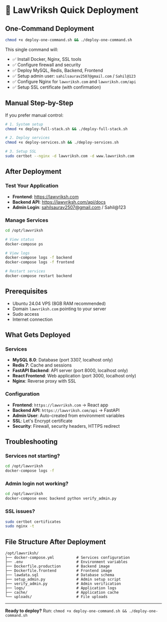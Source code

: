 # 🚀 LawVriksh Quick Deployment

## One-Command Deployment

```bash
chmod +x deploy-one-command.sh && ./deploy-one-command.sh
```

This single command will:
- ✅ Install Docker, Nginx, SSL tools
- ✅ Configure firewall and security
- ✅ Deploy MySQL, Redis, Backend, Frontend
- ✅ Setup admin user: `sahilsaurav2507@gmail.com` / `Sahil@123`
- ✅ Configure Nginx for `lawvriksh.com` and `lawvriksh.com/api`
- ✅ Setup SSL certificate (with confirmation)

## Manual Step-by-Step

If you prefer manual control:

```bash
# 1. System setup
chmod +x deploy-full-stack.sh && ./deploy-full-stack.sh

# 2. Deploy services
chmod +x deploy-services.sh && ./deploy-services.sh

# 3. Setup SSL
sudo certbot --nginx -d lawvriksh.com -d www.lawvriksh.com
```

## After Deployment

### Test Your Application
- **Frontend**: https://lawvriksh.com
- **Backend API**: https://lawvriksh.com/api/docs
- **Admin Login**: sahilsaurav2507@gmail.com / Sahil@123

### Manage Services
```bash
cd /opt/lawvriksh

# View status
docker-compose ps

# View logs
docker-compose logs -f backend
docker-compose logs -f frontend

# Restart services
docker-compose restart backend
```

## Prerequisites

- Ubuntu 24.04 VPS (8GB RAM recommended)
- Domain `lawvriksh.com` pointing to your server
- Sudo access
- Internet connection

## What Gets Deployed

### Services
- **MySQL 8.0**: Database (port 3307, localhost only)
- **Redis 7**: Cache and sessions
- **FastAPI Backend**: API server (port 8000, localhost only)
- **React Frontend**: Web application (port 3000, localhost only)
- **Nginx**: Reverse proxy with SSL

### Configuration
- **Frontend**: `https://lawvriksh.com` → React app
- **Backend API**: `https://lawvriksh.com/api` → FastAPI
- **Admin User**: Auto-created from environment variables
- **SSL**: Let's Encrypt certificate
- **Security**: Firewall, security headers, HTTPS redirect

## Troubleshooting

### Services not starting?
```bash
cd /opt/lawvriksh
docker-compose logs -f
```

### Admin login not working?
```bash
cd /opt/lawvriksh
docker-compose exec backend python verify_admin.py
```

### SSL issues?
```bash
sudo certbot certificates
sudo nginx -t
```

## File Structure After Deployment

```
/opt/lawvriksh/
├── docker-compose.yml          # Services configuration
├── .env                        # Environment variables
├── Dockerfile.production       # Backend image
├── Dockerfile.frontend         # Frontend image
├── lawdata.sql                 # Database schema
├── setup_admin.py              # Admin setup script
├── verify_admin.py             # Admin verification
├── logs/                       # Application logs
├── cache/                      # Application cache
└── uploads/                    # File uploads
```

---

**Ready to deploy?** Run: `chmod +x deploy-one-command.sh && ./deploy-one-command.sh`
